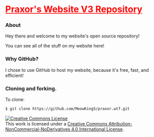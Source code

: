 # <a href="https://praxor.wtf" style="color:red;">Praxor's Website V3 Repository</a>

### About

Hey there and welcome to my website's open source repository!

You can see all of the stuff on my website here!

### Why GitHub?

I chose to use GitHub to host my website, because it's free, fast, and efficient!

### Cloning and forking.

To clone:

```bash
$ git clone https://github.com/MeowKing5/praxor.wtf.git
```

<a rel="license" href="http://creativecommons.org/licenses/by-nc-nd/4.0/"><img alt="Creative Commons License" style="border-width:0" src="https://i.creativecommons.org/l/by-nc-nd/4.0/88x31.png" /></a><br />This work is licensed under a <a rel="license" href="http://creativecommons.org/licenses/by-nc-nd/4.0/">Creative Commons Attribution-NonCommercial-NoDerivatives 4.0 International License</a>.
